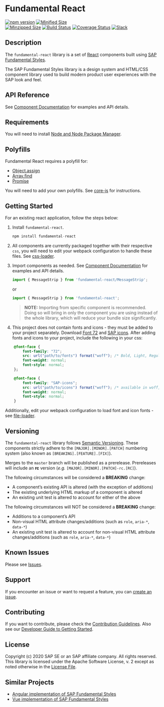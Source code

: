 # Fundamental React

[![npm version](https://badge.fury.io/js/fundamental-react.svg)](//www.npmjs.com/package/fundamental-react)
[![Minified Size](https://badgen.net/bundlephobia/min/fundamental-react)](https://bundlephobia.com/result?p=fundamental-react)	
[![Minzipped Size](https://badgen.net/bundlephobia/minzip/fundamental-react)](https://bundlephobia.com/result?p=fundamental-react)
[![Build Status](https://travis-ci.org/SAP/fundamental-react.svg?branch=master)](https://travis-ci.org/SAP/fundamental-react)
[![Coverage Status](https://coveralls.io/repos/github/SAP/fundamental-react/badge.svg?branch=master)](https://coveralls.io/github/SAP/fundamental-react?branch=master)
[![Slack](https://img.shields.io/badge/slack-ui--fundamentals-blue.svg?logo=slack)](https://join.slack.com/t/ui-fundamentals/shared_invite/enQtNTIzOTU0Mzc2NTc5LWQzZWI5MWFhYjE5OTc4YzliN2JhOTc1ZjQxZTg1YjZiMWZiYzRkNjMwYzgyMmFkYmNhZDVjMWE5MDIzOWEzMmM)

## Description

The `fundamental-react` library is a set of [React](https://reactjs.org/) components built using [SAP Fundamental Styles](https://sap.github.io/fundamental-styles/).

The SAP Fundamental Styles library is a design system and HTML/CSS component library used to build modern product user experiences with the SAP look and feel.

## API Reference

See [Component Documentation](https://sap.github.io/fundamental-react/) for examples and API details.

## Requirements

You will need to install [Node and Node Package Manager](https://www.npmjs.com/get-npm).

## Polyfills

Fundamental React requires a polyfill for:
- [Object.assign](https://developer.mozilla.org/en-US/docs/Web/JavaScript/Reference/Global_Objects/Object/assign)
- [Array.find](https://developer.mozilla.org/en-US/docs/Web/JavaScript/Reference/Global_Objects/Array/find)
- [Promise](https://developer.mozilla.org/en-US/docs/Web/JavaScript/Reference/Global_Objects/Promise)

You will need to add your own polyfills. See [core-js](https://github.com/zloirock/core-js#commonjs-api) for instructions.

## Getting Started

For an existing react application, follow the steps below:

1. Install `fundamental-react`.

    ```javascript
    npm install fundamental-react
    ```

1. All components are currently packaged together with their respective `css`, you will need to edit your webpack configuration to handle these files. See [css-loader](https://github.com/webpack-contrib/css-loader).

1. Import components as needed. See [Component Documentation](https://sap.github.io/fundamental-react/) for examples and API details.
    ```javascript
    import { MessageStrip } from 'fundamental-react/MessageStrip';
    ```
    or
    ```javascript
    import { MessageStrip } from 'fundamental-react';
    ```

    > **NOTE:** Importing from specific component is recommended. Doing so will bring in only the component you are using instead of the whole library, which will reduce your bundle size significantly.


1. This project does not contain fonts and icons - they must be added to your project separately. Download [Font 72](https://experience.sap.com/fiori-design-web/downloads/#download-font-72) and [SAP icons](https://experience.sap.com/fiori-design-web/downloads/#sap-icon-font). After adding fonts and icons to your project, include the following in your css:

```css
    @font-face {
        font-family: "72";
        src: url("path/to/fonts") format("woff"); /* Bold, Light, Regular available in woff and woff2 */
        font-weight: normal;
        font-style: normal;
    };

    @font-face {
        font-family: "SAP-icons";
        src: url("path/to/icons") format("woff"); /* available in woff, woff2 and ttf */
        font-weight: normal;
        font-style: normal;
    }
```

Additionally, edit your webpack configuration to load font and icon fonts - see [file-loader](https://webpack.js.org/loaders/file-loader/).

## Versioning

The `fundamental-react` library follows [Semantic Versioning](https://semver.org/). These components strictly adhere to the `[MAJOR].[MINOR].[PATCH]` numbering system (also known as `[BREAKING].[FEATURE].[FIX]`).

Merges to the `master` branch will be published as a prerelease. Prereleases will include an **rc** version (_e.g._ `[MAJOR].[MINOR].[PATCH]-rc.[RC]`).

The following circumstances will be considered a **BREAKING** change:
* A component’s existing API is altered (with the exception of additions)
* The existing underlying HTML markup of a component is altered
* An existing unit test is altered to account for either of the above

The following circumstances will NOT be considered a **BREAKING** change:
* Additions to a component’s API
* Non-visual HTML attribute changes/additions (such as `role`, `aria-*`, `data-*`)
* An existing unit test is altered to account for non-visual HTML attribute changes/additions (such as `role`, `aria-*`, `data-*`)

## Known Issues

Please see [Issues](https://github.com/SAP/fundamental-react/issues).

## Support

If you encounter an issue or want to request a feature, you can [create an issue](https://github.com/SAP/fundamental-react/issues/new).

## Contributing

If you want to contribute, please check the [Contribution Guidelines](https://github.com/SAP/fundamental-react/blob/master/.github/CONTRIBUTING.md). Also see our [Developer Guide to Getting Started](https://github.com/SAP/fundamental-react/wiki/Developer-Guide).

## License

Copyright (c) 2020 SAP SE or an SAP affiliate company. All rights reserved.
This library is licensed under the Apache Software License, v. 2 except as noted otherwise in the [License File](https://github.com/SAP/fundamental-react/blob/master/LICENSE.txt).

## Similar Projects

-   [Angular implementation of SAP Fundamental Styles](https://github.com/SAP/fundamental-ngx)
-   [Vue implementation of SAP Fundamental Styles](https://github.com/SAP/fundamental-vue)
